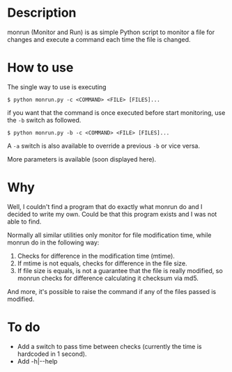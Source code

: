 Description
===========

monrun (Monitor and Run) is as simple Python script to monitor a file for
changes and execute a command each time the file is changed.

How to use
==========

The single way to use is executing

    $ python monrun.py -c <COMMAND> <FILE> [FILES]...

if you want that the command is once executed before start monitoring, use the
`-b` switch as followed.

    $ python monrun.py -b -c <COMMAND> <FILE> [FILES]...

A `-a` switch is also available to override a previous `-b` or vice versa.

More parameters is available (soon displayed here).

Why
===

Well, I couldn't find a program that do exactly what monrun do and I decided to
write my own. Could be that this program exists and I was not able to find.

Normally all similar utilities only monitor for file modification time, while
monrun do in the following way:

1. Checks for difference in the modification time (mtime).
2. If mtime is not equals, checks for difference in the file size.
3. If file size is equals, is not a guarantee that the file is really modified,
   so monrun checks for difference calculating it checksum via md5.

And more, it's possible to raise the command if any of the files passed is
modified.

To do
=====

- Add a switch to pass time between checks (currently the time is hardcoded in 1
  second).
- Add -h|--help
